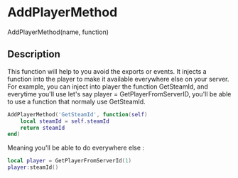 # AddPlayerMethod

AddPlayerMethod(name, function)

## Description

This function will help to you avoid the exports or events. It injects a function into the player to make it available everywhere else on your server.
For example, you can inject into player the function GetSteamId, and everytime you'll use let's say player = GetPlayerFromServerID, you'll be able to use a function that normaly use GetSteamId.

```lua
AddPlayerMethod('GetSteamId', function(self)
	local steamId = self.steamId
    return steamId
end)
```

Meaning you'll be able to do everywhere else :
```lua
local player = GetPlayerFromServerId(1)
player:steamId()
```
